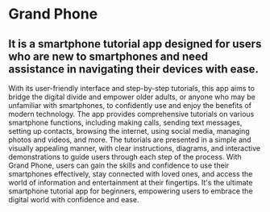 # Grand Phone 
## It is a smartphone tutorial app designed for users who are new to smartphones and need assistance in navigating their devices with ease.
With its user-friendly interface and 
step-by-step tutorials, this app aims to bridge the digital divide and empower older adults, or 
anyone who may be unfamiliar with smartphones, to confidently use and enjoy the benefits of 
modern technology.
The app provides comprehensive tutorials on various smartphone functions, including 
making calls, sending text messages, setting up contacts, browsing the internet, using social 
media, managing photos and videos, and more. The tutorials are presented in a simple and 
visually appealing manner, with clear instructions, diagrams, and interactive demonstrations 
to guide users through each step of the process.
With Grand Phone, users can gain the skills and confidence to use their smartphones 
effectively, stay connected with loved ones, and access the world of information and 
entertainment at their fingertips. It's the ultimate smartphone tutorial app for beginners, 
empowering users to embrace the digital world with confidence and ease.
